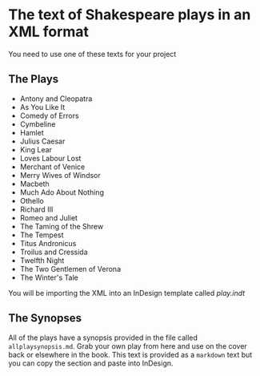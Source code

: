 # The text of Shakespeare plays in an XML format
You need to use one of these texts for your project

## The Plays

- Antony and Cleopatra
- As You Like It
- Comedy of Errors
- Cymbeline
- Hamlet
- Julius Caesar
- King Lear
- Loves Labour Lost
- Merchant of Venice
- Merry Wives of Windsor
- Macbeth
- Much Ado About Nothing
- Othello
- Richard III
- Romeo and Juliet
- The Taming of the Shrew
- The Tempest
- Titus Andronicus
- Troilus and Cressida
- Twelfth Night
- The Two Gentlemen of Verona
- The Winter's Tale

You will be importing the XML into an InDesign template called _play.indt_

## The Synopses

All of the plays have a synopsis provided in the file called `allplaysynopsis.md`. Grab your own play from here and use on the cover back or elsewhere in the book. This text is provided as a `markdown` text but you can copy the section and paste into InDesign.
